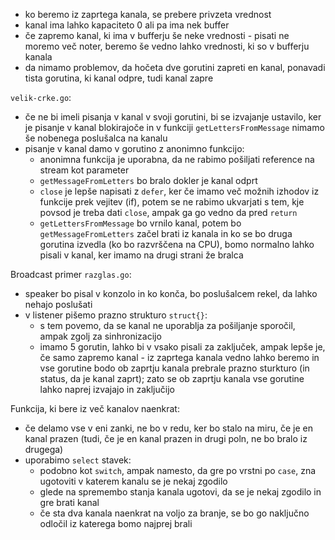 - ko beremo iz zaprtega kanala, se prebere privzeta vrednost
- kanal ima lahko kapaciteto 0 ali pa ima nek buffer
- če zapremo kanal, ki ima v bufferju še neke vrednosti - pisati ne moremo več noter, beremo še vedno lahko vrednosti, ki so v bufferju kanala
- da nimamo problemov, da hočeta dve gorutini zapreti en kanal, ponavadi tista gorutina, ki kanal odpre, tudi kanal zapre

`velik-crke.go`:
- če ne bi imeli pisanja v kanal v svoji gorutini, bi se izvajanje ustavilo, ker je pisanje v kanal blokirajoče in v funkciji `getLettersFromMessage` nimamo še nobenega poslušalca na kanalu
- pisanje v kanal damo v gorutino z anonimno funkcijo:
	- anonimna funkcija je uporabna, da ne rabimo pošiljati reference na stream kot parameter
	- `getMessageFromLetters` bo bralo dokler je kanal odprt
	- `close` je lepše napisati z `defer`, ker če imamo več možnih izhodov iz funkcije prek vejitev (if), potem se ne rabimo ukvarjati s tem, kje povsod je treba dati `close`, ampak ga go vedno da pred `return`
	- `getLettersFromMessage` bo vrnilo kanal, potem bo `getMessageFromLetters` začel brati iz kanala in ko se bo druga gorutina izvedla (ko bo razvrščena na CPU), bomo normalno lahko pisali v kanal, ker imamo na drugi strani že bralca

Broadcast primer `razglas.go`:
- speaker bo pisal v konzolo in ko konča, bo poslušalcem rekel, da lahko nehajo poslušati
- v listener pišemo prazno strukturo `struct{}`:
	- s tem povemo, da se kanal ne uporablja za pošiljanje sporočil, ampak zgolj za sinhronizacijo
	- imamo 5 gorutin, lahko bi v vsako pisali za zaključek, ampak lepše je, če samo zapremo kanal - iz zaprtega kanala vedno lahko beremo in vse gorutine bodo ob zaprtju kanala prebrale prazno sturkturo (in status, da je kanal zaprt); zato se ob zaprtju kanala vse gorutine lahko naprej izvajajo in zaključijo

Funkcija, ki bere iz več kanalov naenkrat:
- če delamo vse v eni zanki, ne bo v redu, ker bo stalo na miru, če je en kanal prazen (tudi, če je en kanal prazen in drugi poln, ne bo bralo iz drugega)
- uporabimo `select` stavek:
	- podobno kot `switch`, ampak namesto, da gre po vrstni po `case`, zna ugotoviti v katerem kanalu se je nekaj zgodilo
	- glede na spremembo stanja kanala ugotovi, da se je nekaj zgodilo in gre brati kanal
	- če sta dva kanala naenkrat na voljo za branje, se bo go naključno odločil iz katerega bomo najprej brali